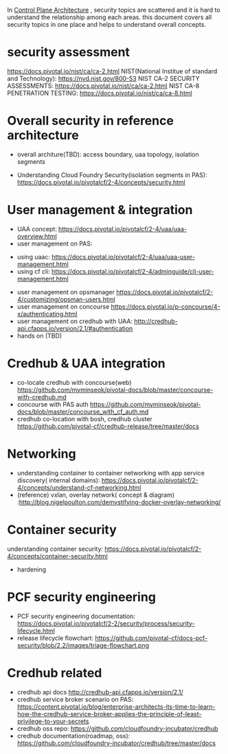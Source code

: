 
In [Control Plane Architecture](control-plane.md) , security topics are scattered and it is hard to understand the relationship among each areas. this document covers all security topics in one place and helps to understand overall concepts.

# security assessment
https://docs.pivotal.io/nist/ca/ca-2.html
NIST(National Institue of standard and Technology): https://nvd.nist.gov/800-53
NIST CA-2 SECURITY ASSESSMENTS: https://docs.pivotal.io/nist/ca/ca-2.html
NIST CA-8 PENETRATION TESTING: https://docs.pivotal.io/nist/ca/ca-8.html

# Overall security in reference architecture 
* overall architure(TBD): access boundary, uaa topology, isolation segments

* Understanding Cloud Foundry Security(isolation segments in PAS): https://docs.pivotal.io/pivotalcf/2-4/concepts/security.html



# User management & integration
* UAA concept: https://docs.pivotal.io/pivotalcf/2-4/uaa/uaa-overview.html
* user management on PAS: 
- using uaac: https://docs.pivotal.io/pivotalcf/2-4/uaa/uaa-user-management.html
- using cf cli: https://docs.pivotal.io/pivotalcf/2-4/adminguide/cli-user-management.html
* user management on opsmanager https://docs.pivotal.io/pivotalcf/2-4/customizing/opsman-users.html
* user management on concourse https://docs.pivotal.io/p-concourse/4-x/authenticating.html
* user management on credhub with UAA: http://credhub-api.cfapps.io/version/2.1/#authentication
* hands on (TBD)

# Credhub & UAA integration
* co-locate credhub with concourse(web) https://github.com/myminseok/pivotal-docs/blob/master/concourse-with-credhub.md
* concourse with PAS auth https://github.com/myminseok/pivotal-docs/blob/master/concourse_with_cf_auth.md
* credhub co-location with bosh, credhub cluster https://github.com/pivotal-cf/credhub-release/tree/master/docs

# Networking 
* understanding container to container networking with app service discovery( internal domains): https://docs.pivotal.io/pivotalcf/2-4/concepts/understand-cf-networking.html
* (reference) vxlan, overlay network( concept & diagram)  :http://blog.nigelpoulton.com/demystifying-docker-overlay-networking/

# Container security
understanding container security: https://docs.pivotal.io/pivotalcf/2-4/concepts/container-security.html
* hardening

# PCF security engineering
* PCF security engineering documentation: https://docs.pivotal.io/pivotalcf/2-2/security/process/security-lifecycle.html
* release lifecycle flowchart:  https://github.com/pivotal-cf/docs-pcf-security/blob/2.2/images/triage-flowchart.png

# Credhub related
* credhub api docs  http://credhub-api.cfapps.io/version/2.1/
* credhub service broker scenario on PAS: https://content.pivotal.io/blog/enterprise-architects-its-time-to-learn-how-the-credhub-service-broker-applies-the-principle-of-least-privilege-to-your-secrets
* credhub oss repo: https://github.com/cloudfoundry-incubator/credhub
* credhub documentation(roadmap, oss): https://github.com/cloudfoundry-incubator/credhub/tree/master/docs

